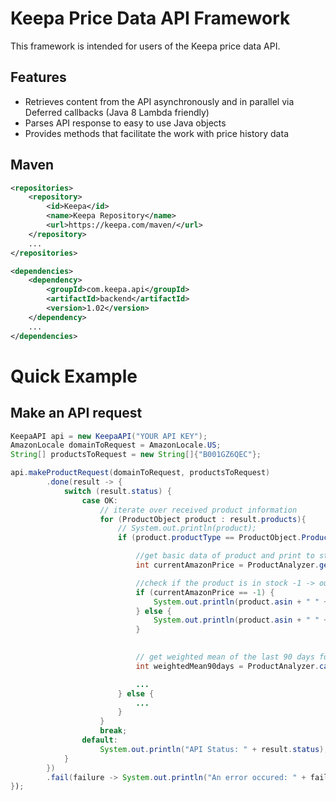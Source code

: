 <!--
  Copyright 2015 Keepa.com - Marius Johann
  
  Licensed under the Apache License, Version 2.0 (the "License");
  you may not use this file except in compliance with the License.
  You may obtain a copy of the License at
  
    http://www.apache.org/licenses/LICENSE-2.0
  
  Unless required by applicable law or agreed to in writing, software
  distributed under the License is distributed on an "AS IS" BASIS,
  WITHOUT WARRANTIES OR CONDITIONS OF ANY KIND, either express or implied.
  See the License for the specific language governing permissions and
  limitations under the License.
-->

Keepa Price Data API Framework
==============================

This framework is intended for users of the Keepa price data API.

<a name="features"></a>Features
--------
* Retrieves content from the API asynchronously and in parallel via Deferred callbacks (Java 8 Lambda friendly)
* Parses API response to easy to use Java objects
* Provides methods that facilitate the work with price history data

Maven
-----
```xml
<repositories>
	<repository>
		<id>Keepa</id>
		<name>Keepa Repository</name>
        <url>https://keepa.com/maven/</url>
    </repository>
	...
</repositories>

<dependencies>
	<dependency>
		<groupId>com.keepa.api</groupId>
		<artifactId>backend</artifactId>
		<version>1.02</version>
	</dependency>
	...
</dependencies>
```

<a name="examples"></a>Quick Example
==============

<a name="examples-keepa-api"></a>Make an API request
---------------------------

```java
KeepaAPI api = new KeepaAPI("YOUR API KEY");
AmazonLocale domainToRequest = AmazonLocale.US;
String[] productsToRequest = new String[]{"B001GZ6QEC"};

api.makeProductRequest(domainToRequest, productsToRequest)
		.done(result -> {
			switch (result.status) {
				case OK:
					// iterate over received product information
					for (ProductObject product : result.products){
						// System.out.println(product);
						if (product.productType == ProductObject.ProductType.STANDARD.code || product.productType == ProductObject.ProductType.DOWNLOADABLE.code) {

							//get basic data of product and print to stdout
							int currentAmazonPrice = ProductAnalyzer.getLast(product.csv[ProductObject.CsvType.AMAZON.index]);

							//check if the product is in stock -1 -> out of stock
							if (currentAmazonPrice == -1) {
								System.out.println(product.asin + " " + product.title + " is currently out of stock!");
							} else {
								System.out.println(product.asin + " " + product.title + " Current Amazon Price: " + currentAmazonPrice);
							}

							
							// get weighted mean of the last 90 days for Amazon
							int weightedMean90days = ProductAnalyzer.calcWeightedMean(product.csv[ProductObject.CsvType.AMAZON.index], 90);

							...
						} else {
							...
						}
					}
					break;
				default:
					System.out.println("API Status: " + result.status);
			}
		})
		.fail(failure -> System.out.println("An error occured: " + failure.status.toString()));
});
```
